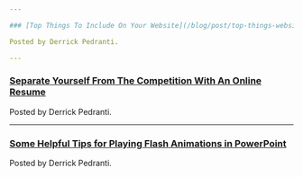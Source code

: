 ```yaml
---

### [Top Things To Include On Your Website](/blog/post/top-things-website)

Posted by Derrick Pedranti.

---
```


### [Separate Yourself From The Competition With An Online Resume](/blog/post/online-resume)

Posted by Derrick Pedranti.

---

### [Some Helpful Tips for Playing Flash Animations in PowerPoint](/blog/post/flash-animations-powerpoint)

Posted by Derrick Pedranti.

